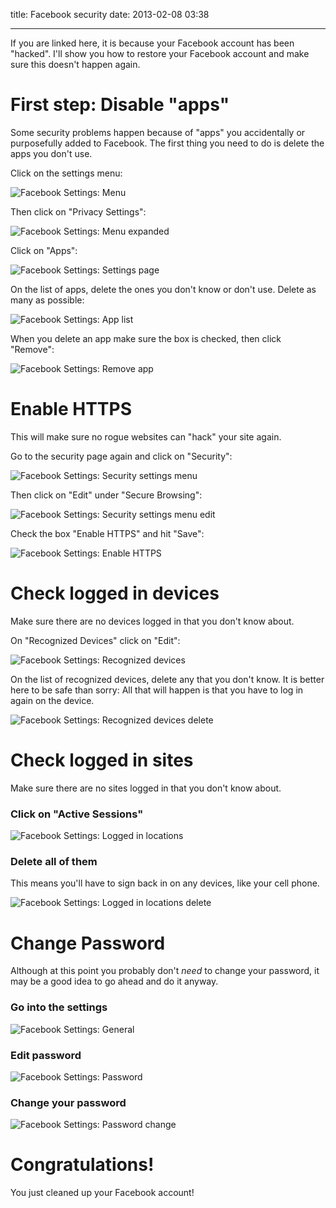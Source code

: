 title: Facebook security
date: 2013-02-08 03:38

---

If you are linked here, it is because your Facebook account has been "hacked". I'll
show you how to restore your Facebook account and make sure this doesn't happen again.

First step: Disable "apps"
==========================

Some security problems happen because of "apps" you accidentally or purposefully
added to Facebook. The first thing you need to do is delete the apps you don't use.

Click on the settings menu:

![Facebook Settings: Menu](/content/facebook-security/facebook-settings-menu.png)

Then click on "Privacy Settings":

![Facebook Settings: Menu expanded](/content/facebook-security/facebook-settings-menu-expanded.png)

Click on "Apps":

![Facebook Settings: Settings page](/content/facebook-security/facebook-settings-page.png)

On the list of apps, delete the ones you don't know or don't use. Delete as many as possible:

![Facebook Settings: App list](/content/facebook-security/facebook-settings-app-list.png)

When you delete an app make sure the box is checked, then click "Remove":

![Facebook Settings: Remove app](/content/facebook-security/remove-app.png)


Enable HTTPS
============

This will make sure no rogue websites can "hack" your site again.

Go to the security page again and click on "Security":

![Facebook Settings: Security settings menu](/content/facebook-security/security-settings-menu.png)

Then click on "Edit" under "Secure Browsing":

![Facebook Settings: Security settings menu edit](/content/facebook-security/security-settings-menu-edit.png)

Check the box "Enable HTTPS" and hit "Save":

![Facebook Settings: Enable HTTPS](/content/facebook-security/security-settings-enable-https.png)


Check logged in devices
=======================

Make sure there are no devices logged in that you don't know about.

On "Recognized Devices" click on "Edit":

![Facebook Settings: Recognized devices](/content/facebook-security/security-settings-recognized-devices.png)

On the list of recognized devices, delete any that you don't know. It is better here to be safe than sorry: All that will happen is that you have to log in again on the device.

![Facebook Settings: Recognized devices delete](/content/facebook-security/security-settings-recognized-devices-delete.png)


Check logged in sites
=====================

Make sure there are no sites logged in that you don't know about.

### Click on "Active Sessions" ###

![Facebook Settings: Logged in locations](/content/facebook-security/security-settings-logged-in-locations.png)

### Delete all of them ###

This means you'll have to sign back in on any devices, like your cell phone.

![Facebook Settings: Logged in locations delete](/content/facebook-security/security-settings-logged-in-locations-delete.png)

Change Password
===============

Although at this point you probably don't *need* to change your password, it may be a good idea
to go ahead and do it anyway.

### Go into the settings ###

![Facebook Settings: General](/content/facebook-security/facebook-settings-general.png)

### Edit password ###

![Facebook Settings: Password](/content/facebook-security/facebook-settings-password.png)

### Change your password ###

![Facebook Settings: Password change](/content/facebook-security/facebook-settings-password-change.png)

Congratulations!
================

You just cleaned up your Facebook account!